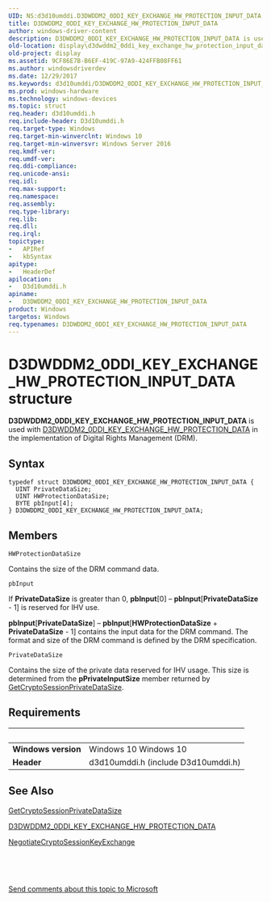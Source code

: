 ```yaml
---
UID: NS:d3d10umddi.D3DWDDM2_0DDI_KEY_EXCHANGE_HW_PROTECTION_INPUT_DATA
title: D3DWDDM2_0DDI_KEY_EXCHANGE_HW_PROTECTION_INPUT_DATA
author: windows-driver-content
description: D3DWDDM2_0DDI_KEY_EXCHANGE_HW_PROTECTION_INPUT_DATA is used with D3DWDDM2_0DDI_KEY_EXCHANGE_HW_PROTECTION_DATA in the implementation of Digital Rights Management (DRM).
old-location: display\d3dwddm2_0ddi_key_exchange_hw_protection_input_data.htm
old-project: display
ms.assetid: 9CF86E7B-B6EF-419C-97A9-424FFB08FF61
ms.author: windowsdriverdev
ms.date: 12/29/2017
ms.keywords: d3d10umddi/D3DWDDM2_0DDI_KEY_EXCHANGE_HW_PROTECTION_INPUT_DATA, display.d3dwddm2_0ddi_key_exchange_hw_protection_input_data, D3DWDDM2_0DDI_KEY_EXCHANGE_HW_PROTECTION_INPUT_DATA structure [Display Devices], D3DWDDM2_0DDI_KEY_EXCHANGE_HW_PROTECTION_INPUT_DATA
ms.prod: windows-hardware
ms.technology: windows-devices
ms.topic: struct
req.header: d3d10umddi.h
req.include-header: D3d10umddi.h
req.target-type: Windows
req.target-min-winverclnt: Windows 10
req.target-min-winversvr: Windows Server 2016
req.kmdf-ver: 
req.umdf-ver: 
req.ddi-compliance: 
req.unicode-ansi: 
req.idl: 
req.max-support: 
req.namespace: 
req.assembly: 
req.type-library: 
req.lib: 
req.dll: 
req.irql: 
topictype:
-	APIRef
-	kbSyntax
apitype:
-	HeaderDef
apilocation:
-	D3d10umddi.h
apiname:
-	D3DWDDM2_0DDI_KEY_EXCHANGE_HW_PROTECTION_INPUT_DATA
product: Windows
targetos: Windows
req.typenames: D3DWDDM2_0DDI_KEY_EXCHANGE_HW_PROTECTION_INPUT_DATA
---
```


# D3DWDDM2_0DDI_KEY_EXCHANGE_HW_PROTECTION_INPUT_DATA structure
<b>D3DWDDM2_0DDI_KEY_EXCHANGE_HW_PROTECTION_INPUT_DATA</b> is used with <a href="..\d3d10umddi\ns-d3d10umddi-d3dwddm2_0ddi_key_exchange_hw_protection_data.md">D3DWDDM2_0DDI_KEY_EXCHANGE_HW_PROTECTION_DATA</a> in the implementation of Digital Rights Management (DRM).

## Syntax
````
typedef struct D3DWDDM2_0DDI_KEY_EXCHANGE_HW_PROTECTION_INPUT_DATA {
  UINT PrivateDataSize;
  UINT HWProtectionDataSize;
  BYTE pbInput[4];
} D3DWDDM2_0DDI_KEY_EXCHANGE_HW_PROTECTION_INPUT_DATA;
````

## Members


`HWProtectionDataSize`

Contains the size of the DRM command data.

`pbInput`

If <b>PrivateDataSize</b> is greater than 0, <b>pbInput</b>[0] – <b>pbInput</b>[<b>PrivateDataSize</b> - 1] is reserved for IHV use.



<b>pbInput</b>[<b>PrivateDataSize</b>] – <b>pbInput</b>[<b>HWProtectionDataSize</b> + <b>PrivateDataSize</b> - 1] contains the input data for the DRM command. The format and size of the DRM command is defined by the DRM specification.

`PrivateDataSize`

Contains the size of the private data reserved for IHV usage. This size is determined from the <b>pPrivateInputSize</b> member returned by <a href="..\d3d10umddi\nc-d3d10umddi-pfnd3dwddm2_0ddi_getcryptosessionprivatedatasize.md">GetCryptoSessionPrivateDataSize</a>.


## Requirements
| &nbsp; | &nbsp; |
| ---- |:---- |
| **Windows version** | Windows 10 Windows 10 |
| **Header** | d3d10umddi.h (include D3d10umddi.h) |

## See Also

<a href="..\d3d10umddi\nc-d3d10umddi-pfnd3dwddm2_0ddi_getcryptosessionprivatedatasize.md">GetCryptoSessionPrivateDataSize</a>

<a href="..\d3d10umddi\ns-d3d10umddi-d3dwddm2_0ddi_key_exchange_hw_protection_data.md">D3DWDDM2_0DDI_KEY_EXCHANGE_HW_PROTECTION_DATA</a>

<a href="..\d3d10umddi\nc-d3d10umddi-pfnd3d11_1ddi_negotiatecryptosessionkeyeschange.md">NegotiateCryptoSessionKeyExchange</a>

 

 

<a href="mailto:wsddocfb@microsoft.com?subject=Documentation%20feedback [display\display]:%20D3DWDDM2_0DDI_KEY_EXCHANGE_HW_PROTECTION_INPUT_DATA structure%20 RELEASE:%20(12/29/2017)&amp;body=%0A%0APRIVACY STATEMENT%0A%0AWe use your feedback to improve the documentation. We don't use your email address for any other purpose, and we'll remove your email address from our system after the issue that you're reporting is fixed. While we're working to fix this issue, we might send you an email message to ask for more info. Later, we might also send you an email message to let you know that we've addressed your feedback.%0A%0AFor more info about Microsoft's privacy policy, see http://privacy.microsoft.com/en-us/default.aspx." title="Send comments about this topic to Microsoft">Send comments about this topic to Microsoft</a>